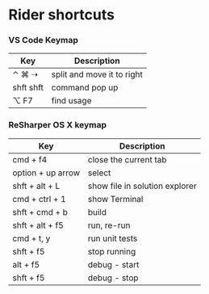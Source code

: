 # Rider shortcuts


### VS Code Keymap

Key | Description
-- | --
⌃ ⌘ ➝ | split and move it to right
shft shft | command pop up
⌥ F7 | find usage

### ReSharper OS X keymap

Key | Description
-- | --
cmd + f4 | close the current tab
option + up arrow | select
shft + alt + L | show file in solution explorer
cmd + ctrl + 1 | show Terminal
shft + cmd + b | build
shft + alt + f5 | run, re-run
cmd + t, y | run unit tests
shft + f5 | stop running
alt + f5 | debug - start
shft + f5 | debug - stop
